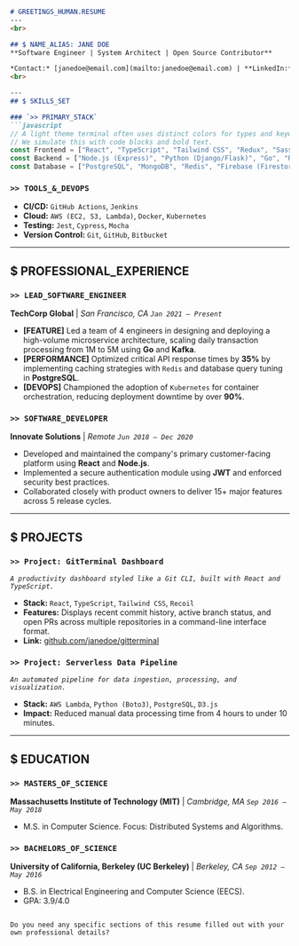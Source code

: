 ````markdown
# GREETINGS_HUMAN.RESUME
---
<br>

## $ NAME_ALIAS: JANE DOE
**Software Engineer | System Architect | Open Source Contributor**

*Contact:* [janedoe@email.com](mailto:janedoe@email.com) | **LinkedIn:** [linkedin.com/in/janedoe](https://linkedin.com/in/janedoe) | **GitHub:** [github.com/janedoe](https://github.com/janedoe)
<br>

---
## $ SKILLS_SET

### `>> PRIMARY_STACK`
```javascript
// A light theme terminal often uses distinct colors for types and keywords.
// We simulate this with code blocks and bold text.
const Frontend = ["React", "TypeScript", "Tailwind CSS", "Redux", "Sass"];
const Backend = ["Node.js (Express)", "Python (Django/Flask)", "Go", "REST APIs", "GraphQL"];
const Database = ["PostgreSQL", "MongoDB", "Redis", "Firebase (Firestore)"];
````

### `>> TOOLS_&_DEVOPS`

  - **CI/CD:** `GitHub Actions`, `Jenkins`
  - **Cloud:** `AWS (EC2, S3, Lambda)`, `Docker`, `Kubernetes`
  - **Testing:** `Jest`, `Cypress`, `Mocha`
  - **Version Control:** `Git`, `GitHub`, `Bitbucket`

-----

## $ PROFESSIONAL\_EXPERIENCE

### `>> LEAD_SOFTWARE_ENGINEER`

**TechCorp Global** | *San Francisco, CA*
*`Jan 2021 – Present`*

  - **\[FEATURE]** Led a team of 4 engineers in designing and deploying a high-volume microservice architecture, scaling daily transaction processing from 1M to 5M using **Go** and **Kafka**.
  - **\[PERFORMANCE]** Optimized critical API response times by **35%** by implementing caching strategies with `Redis` and database query tuning in **PostgreSQL**.
  - **\[DEVOPS]** Championed the adoption of `Kubernetes` for container orchestration, reducing deployment downtime by over **90%**.

### `>> SOFTWARE_DEVELOPER`

**Innovate Solutions** | *Remote*
*`Jun 2018 – Dec 2020`*

  - Developed and maintained the company's primary customer-facing platform using **React** and **Node.js**.
  - Implemented a secure authentication module using **JWT** and enforced security best practices.
  - Collaborated closely with product owners to deliver 15+ major features across 5 release cycles.

-----

## $ PROJECTS

### `>> Project: GitTerminal Dashboard`

*`A productivity dashboard styled like a Git CLI, built with React and TypeScript.`*

  - **Stack:** `React`, `TypeScript`, `Tailwind CSS`, `Recoil`
  - **Features:** Displays recent commit history, active branch status, and open PRs across multiple repositories in a command-line interface format.
  - **Link:** [github.com/janedoe/gitterminal](https://www.google.com/search?q=https://github.com/janedoe/gitterminal)

### `>> Project: Serverless Data Pipeline`

*`An automated pipeline for data ingestion, processing, and visualization.`*

  - **Stack:** `AWS Lambda`, `Python (Boto3)`, `PostgreSQL`, `D3.js`
  - **Impact:** Reduced manual data processing time from 4 hours to under 10 minutes.

-----

## $ EDUCATION

### `>> MASTERS_OF_SCIENCE`

**Massachusetts Institute of Technology (MIT)** | *Cambridge, MA*
*`Sep 2016 – May 2018`*

  - M.S. in Computer Science. Focus: Distributed Systems and Algorithms.

### `>> BACHELORS_OF_SCIENCE`

**University of California, Berkeley (UC Berkeley)** | *Berkeley, CA*
*`Sep 2012 – May 2016`*

  - B.S. in Electrical Engineering and Computer Science (EECS).
  - GPA: 3.9/4.0

<!-- end list -->

```

Do you need any specific sections of this resume filled out with your own professional details?
```
